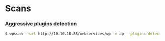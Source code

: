 # Scans

### Aggressive plugins detection
```bash
$ wpscan --url http://10.10.10.88/webservices/wp -e ap --plugins-detection aggressive
```